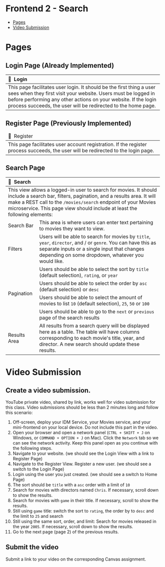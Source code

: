 # Frontend 2 - Search

 - [Pages](#pages)
 - [Video Submission](#video-submission)

# Pages

## Login Page (Already Implemented)

<table>
  <thead>
    <tr>
      <th align="left" width="1100">📄&nbsp;&nbsp;Login</th>
    </tr>
  </thead>
  <tbody>
    <tr></tr>
    <tr>
      <td align="left" >This page facilitates user login. It should be the first thing a user sees when they first visit your website. Users must be logged in before performing any other actions on your website. If the login process succeeds, the user will be redirected to the home page.</td>
    </tr>
  </tbody>
</table>

## Register Page (Previously Implemented)

<table>
  <thead>
    <tr>
      <td align="left" width="1100">📄&nbsp;&nbsp;Register</td>
    </tr>
  </thead>
  <tbody>
    <tr></tr>
    <tr>
      <td align="left" >This page facilitates user account registration. If the register process succeeds, the user will be redirected to the login page.</td>
    </tr>
  </tbody>
</table>

## Search Page

<table>
  <thead>
    <tr>
      <th colspan="2"  align="left" width="1100">📄&nbsp;&nbsp;Search</th>
    </tr>
  </thead>
  <tbody>
    <tr></tr>
    <tr>
      <td  colspan="2" align="left" >This view allows a logged-in user to search for movies. It should include a search bar, filters, pagination, and a results area. It will make a REST call to the <code>/movies/search</code> endpoint of your Movies microservice. This page view should include at least the following elements:</td>
    </tr>
    <tr>
      <td align="left">Search Bar</td><td align="left" >This area is where users can enter text pertaining to movies they want to view.</td>
    </tr>
    <tr></tr>
    <tr>
      <td align="left" >Filters</td><td align="left" >Users will be able to search for movies by <code>title</code>, <code>year</code>, <code>director</code>, and / or <code>genre</code>. You can have this as separate inputs or a single input that changes depending on some dropdown, whatever you would like.</td>
    </tr>
    <tr></tr>
    <tr>
      <td align="left" rowspan="9">Pagination</td> 
    <tr>
    <tr>
      <td align="left" >Users should be able to select the sort by <code>title</code> (default selection), <code>rating</code>, or <code>year</code></td> 
    <tr>
    <tr>
      <td align="left" >Users should be able to select the order by <code>asc</code> (default selection) or <code>desc</code></td> 
    <tr>
    <tr>
      <td align="left" >Users should be able to select the amount of movies to list <code>10</code> (default selection), <code>25</code>, <code>50</code> or <code>100</code></td> 
    <tr>
    <tr>
      <td align="left" >Users should be able to go to the <code>next</code> or <code>previous</code> page of the search results</td> 
    <tr></tr>
    <tr>
      <td align="left" >Results Area</td> <td align="left" >All results from a search query will be displayed here as a table. The table will have columns corresponding to each movie's title, year, and director. A new search should update these results.</td>
    </tr>
  </tbody>
</table>

# Video Submission

## Create a video submission. 
YouTube private video, shared by link, works well for video submission for this class. Video submissions should be less than 2 minutes long and follow this scenario:
1. Off-screen, deploy your IDM Service, your Movies service, and your mini-frontend on your local device. Do not include this part in the video.
2. Open your browser and open a network panel (`CTRL + SHIFT + J` on Windows, or `COMMAND + OPTION + J` on Mac). Click the `Network` tab so we can see the network activity. Keep this panel open as you continue with the following steps.
3. Navigate to your website. (we should see the Login View with a link to Register Page)
4. Navigate to the Register View. Register a new user. (we should see a switch to the Login Page)
5. Login using the user you just created. (we should see a switch to Home Page)
6. The sort should be `title` with a `asc` order with a limit of `10`
7. Search for movies with directors named `Chris`. If necessary, scroll down to show the results.
6. Search for movies with `game` in their title. If necessary, scroll to show the results.
7. Still using `game` title: switch the sort to `rating`, the order by to `desc` and the limit to `25` and search
8. Still using the same sort, order, and limit: Search for movies released in the year `2005`. If necessary, scroll down to show the results.
9. Go to the next page (page 2) of the previous results.

## Submit the video
Submit a link to your video on the corresponding Canvas assignment.
